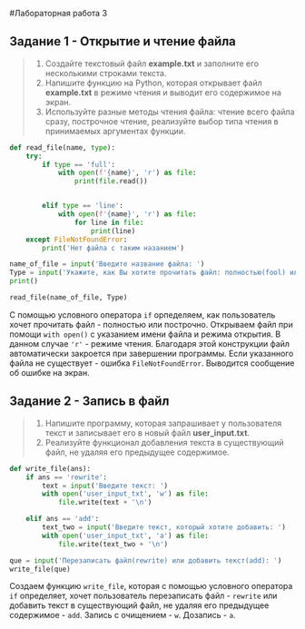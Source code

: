 #Лабораторная работа 3
## Задание 1 - Открытие и чтение файла
> 1.	Создайте текстовый файл **example.txt** и заполните его несколькими строками текста.
> 2.	Напишите функцию на Python, которая открывает файл **example.txt** в режиме чтения и выводит его содержимое на экран.
> 3.	Используйте разные методы чтения файла: чтение всего файла сразу, построчное чтение, реализуйте выбор типа чтения в принимаемых аргументах функции.
```python
def read_file(name, type):
    try:
        if type == 'full':
            with open(f'{name}', 'r') as file:
                print(file.read())


        elif type == 'line':
            with open(f'{name}', 'r') as file:
                for line in file:
                    print(line)
    except FileNotFoundError:
        print('Нет файла с таким назанием')

name_of_file = input('Введите название файла: ')
Type = input('Укажите, как Вы хотите прочитать файл: полностью(fool) или построчно(line): ')
print()

read_file(name_of_file, Type)
```
С помощью условного оператора `if` орпеделяем, как пользователь хочет прочитать файл - полностью или построчно.
Открываем файл при помощи `with open()` с указанием имени файла и режима открытия. 
В данном случае `'r'` - режиме чтения.
Благодаря этой конструкции файл автоматически закроется при завершении программы.
Если указанного файла не существует - ошибка `FileNotFoundError`. Выводится сообщение об ошибке на экран.

## Задание 2 - Запись в файл
> 1.	Напишите программу, которая запрашивает у пользователя текст и записывает его в новый файл **user_input.txt**.
> 2.	Реализуйте функционал добавления текста в существующий файл, не удаляя его предыдущее содержимое.
```python
def write_file(ans):
    if ans == 'rewrite':
        text = input('Введите текст: ')
        with open('user_input_txt', 'w') as file:
            file.write(text + '\n')

    elif ans == 'add':
        text_two = input('Введите текст, который хотите добавить: ')
        with open('user_input_txt', 'a') as file:
            file.write(text_two + '\n')

que = input('Перезаписать файл(rewrite) или добавить текст(add): ')
write_file(que)
```
Создаем функцию `write_file`, которая с помощью условного оператора `if` определяет, хочет пользователь перезаписать файл - `rewrite` или добавить текст в существующий файл, не удаляя его предыдущее содержимое - `add`.
Запись с очищением - `w`.
Дозапись - `a`.
